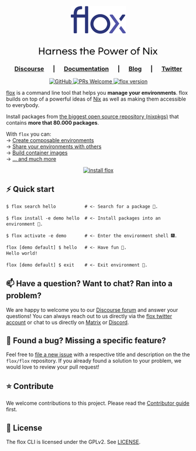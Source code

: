 <h1 align="center">
  <a href="https://floxdev.com" target="_blank">
    <img src="img/flox_blue_small.png" alt="flox logo" />
  </a>
</h1>

<h2 align="center">
  <img style="height:1em;" src="img/harness_the_power_of_nix.svg" alt="Harness the Power of Nix" />
</h2>

<!-- TODO: here comes the graphic
 show immediate value proposition
 a short demo of basics would be good for now
 a bold statement: Free yourself from container walls.
-->

<h3 align="center">
   &emsp;
   <a href="https://discourse.floxdev.com"><b>Discourse</b></a>
   &emsp; | &emsp; 
   <a href="https://floxdev.com/docs"><b>Documentation</b></a>
   &emsp; | &emsp; 
   <a href="https://floxdev.com/blog"><b>Blog</b></a>
   &emsp; | &emsp;  
   <a href="https://twitter.com/floxdevelopment"><b>Twitter</b></a>
   &emsp;
</h3>

<p align="center">
  <a href="https://github.com/flox/flox/blog/main/LICENSE">
    <img alt="GitHub" src="https://img.shields.io/github/license/flox/flox?style=flat-square">
  </a>
  <a href="https://github.com/flox/flox/blog/main/CONTRIBUTING.md">
    <img alt="PRs Welcome" src="https://img.shields.io/badge/PRs-welcome-brightgreen.svg?style=flat-square"/>
  </a>
  <a href="https://github.com/flox/flox/releases">
    <img alt="flox version" src="https://img.shields.io/badge/version-beta-brightgreen?style=flat-square"/>
    <!-- <img alt="GitHub tag (latest by date)" src="https://img.shields.io/github/v/tag/flox/flox?label=Version&style=flat-square"> -->
  </a>
</p>

[flox][website] is a command line tool that helps you **manage
your environments**. flox builds on top of a powerful ideas of [Nix][nix] as
well as making them accessible to everybody.

Install packages from [the biggest open source repository
(nixpkgs)][post-nixpkgs] that contains **more that 80.000 packages**.

With `flox` you can:<br/>
&rarr; [Create composable environments][basics]<br/>
&rarr; [Share your environments with others][share-envs]<br/>
&rarr; [Build container images][images]<br/>
&rarr; [... and much more][docs]<br/>

<div align="center">
  <a href="https://floxdev.com/docs/#install-flox">
    <img alt="install flox" src="https://img.shields.io/badge/Install-flox-brightgreen?style=for-the-badge"/>
  </a>
</div>

<!-- TODO: Compare with others
- [flox vs Docker]
- [flox vs Homebrew]
- [flox vs Bazel]
- .. more (point to the website)
-->

## ⚡️ Quick start

``` text
$ flox search hello           # <- Search for a package 🚀.

$ flox install -e demo hello  # <- Install packages into an environment 🔨.

$ flox activate -e demo       # <- Enter the environment shell 🎆.

flox [demo default] $ hello   # <- Have fun 🎉.
Hello world!

flox [demo default] $ exit    # <- Exit environment 💃.
```

## 📫 Have a question? Want to chat? Ran into a problem?

We are happy to welcome you to our [Discourse forum][discourse] and answer your
questions! You can always reach out to us directly via the [flox twitter
account][twitter] or chat to us directly on [Matrix][matrix] or
[Discord][discord].

## 🤝 Found a bug? Missing a specific feature?

Feel free to [file a new issue][new-issue] with a respective title and
description on the the `flox/flox` repository. If you already found a solution
to your problem, we would love to review your pull request!

## ⭐️ Contribute

We welcome contributions to this project. Please read the [Contributor
guide](./CONTRIBUTING.md) first.

## 🪪 License

The flox CLI is licensed under the GPLv2. See [LICENSE](./LICENSE).


[website]: https://floxdev.com
[discourse]: https://discourse.floxdev.com
[nix]: https://nixos.org
[basics]:https://floxdev.com/docs/basics
[share-envs]: https://floxdev.com/docs/share-environments
[images]: https://floxdev.com/docs/build-container-images
[docs]: https://floxdev.com/docs
[twitter]: https://twitter.com/floxdevelopment
[matrix]: https://matrix.to/#/#flox:matrix.org
[discord]: https://discord.gg/mxUgrRGP
[new-issue]: https://github.com/flox/flox/issues/new/choose
[post-nixpkgs]: https://floxdev.com/blog/nixpkgs
